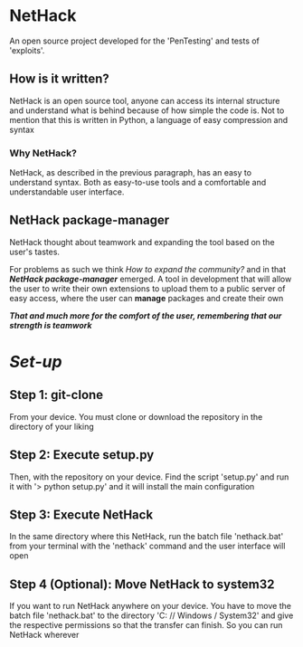# NetHack
An open source project developed for the 'PenTesting' and tests of 'exploits'.

## How is it written?
NetHack is an open source tool, anyone can access its internal structure and understand what is behind because of how simple the code is. Not to mention that this is written in Python, a language of easy compression and syntax

### Why NetHack?
NetHack, as described in the previous paragraph, has an easy to understand syntax. Both as easy-to-use tools and a comfortable and understandable user interface.

## NetHack package-manager
NetHack thought about teamwork and expanding the tool based on the user's tastes.

For problems as such we think *How to expand the community?* and in that *__NetHack package-manager__* emerged. A tool in development that will allow the user to write their own extensions to upload them to a public server of easy access, where the user can **manage** packages and create their own

***That and much more for the comfort of the user, remembering that our strength is teamwork***

# *Set-up*

## Step 1: git-clone
From your device. You must clone or download the repository in the directory of your liking

## Step 2: Execute setup.py
Then, with the repository on your device. Find the script 'setup.py' and run it with '> python setup.py' and it will install the main configuration

## Step 3: Execute NetHack
In the same directory where this NetHack, run the batch file 'nethack.bat' from your terminal with the 'nethack' command and the user interface will open

## Step 4 (Optional): Move NetHack to system32
If you want to run NetHack anywhere on your device. You have to move the batch file 'nethack.bat' to the directory 'C: // Windows / System32' and give the respective permissions so that the transfer can finish. So you can run NetHack wherever
